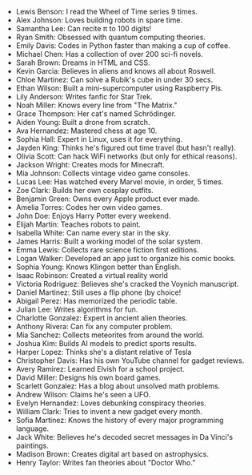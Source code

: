 - Lewis Benson: I read the Wheel of Time series 9 times. 
- Alex Johnson: Loves building robots in spare time.
- Samantha Lee: Can recite π to 100 digits!
- Ryan Smith: Obsessed with quantum computing theories.
- Emily Davis: Codes in Python faster than making a cup of coffee.
- Michael Chen: Has a collection of over 200 sci-fi novels.
- Sarah Brown: Dreams in HTML and CSS.
- Kevin Garcia: Believes in aliens and knows all about Roswell.
- Chloe Martinez: Can solve a Rubik's cube in under 30 secs.
- Ethan Wilson: Built a mini-supercomputer using Raspberry Pis.
- Lily Anderson: Writes fanfic for Star Trek.
- Noah Miller: Knows every line from "The Matrix."
- Grace Thompson: Her cat's named Schrödinger.
- Aiden Young: Built a drone from scratch.
- Ava Hernandez: Mastered chess at age 10.
- Sophia Hall: Expert in Linux, uses it for everything.
- Jayden King: Thinks he's figured out time travel (but hasn't really).
- Olivia Scott: Can hack WiFi networks (but only for ethical reasons).
- Jackson Wright: Creates mods for Minecraft.
- Mia Johnson: Collects vintage video game consoles.
- Lucas Lee: Has watched every Marvel movie, in order, 5 times.
- Zoe Clark: Builds her own cosplay outfits.
- Benjamin Green: Owns every Apple product ever made.
- Amelia Torres: Codes her own video games.
- John Doe: Enjoys Harry Potter every weekend.
- Elijah Martin: Teaches robots to paint.
- Isabella White: Can name every star in the sky.
- James Harris: Built a working model of the solar system.
- Emma Lewis: Collects rare science fiction first editions.
- Logan Walker: Developed an app just to organize his comic books.
- Sophia Young: Knows Klingon better than English.
- Isaac Robinson: Created a virtual reality world
- Victoria Rodriguez: Believes she's cracked the Voynich manuscript.
- Daniel Martinez: Still uses a flip phone (by choice!
- Abigail Perez: Has memorized the periodic table.
- Julian Lee: Writes algorithms for fun.
- Charlotte Gonzalez: Expert in ancient alien theories.
- Anthony Rivera: Can fix any computer problem.
- Mia Sanchez: Collects meteorites from around the world.
- Joshua Kim: Builds AI models to predict sports results.
- Harper Lopez: Thinks she's a distant relative of Tesla
- Christopher Davis: Has his own YouTube channel for gadget reviews.
- Avery Ramirez: Learned Elvish for a school project.
- David Miller: Designs his own board games.
- Scarlett Gonzalez: Has a blog about unsolved math problems.
- Andrew Wilson: Claims he's seen a UFO.
- Evelyn Hernandez: Loves debunking conspiracy theories.
- William Clark: Tries to invent a new gadget every month.
- Sofia Martinez: Knows the history of every major programming language.
- Jack White: Believes he's decoded secret messages in Da Vinci's paintings.
- Madison Brown: Creates digital art based on astrophysics.
- Henry Taylor: Writes fan theories about "Doctor Who."
